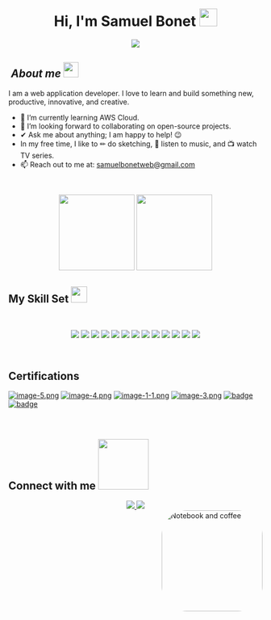<h1 align="center">Hi, I'm Samuel Bonet <img src="https://media.giphy.com/media/hvRJCLFzcasrR4ia7z/giphy.gif" width="35"></h1>

<p align="center">
  <a href="https://github.com/CodeWhiteWeb/CodeWhiteWeb">
    <img src="https://readme-typing-svg.herokuapp.com?color=%2336BCF7&center=true&vCenter=true&lines=You're+welcome!;">
  </a>
</p>

## &nbsp;***About me*** <img src="https://cultofthepartyparrot.com/parrots/hd/laptop_parrot.gif" width="30" height="30">

I am a web application developer. I love to learn and build something new, productive, innovative, and creative.

- 🌱 I’m currently learning AWS Cloud.
- 🤝 I’m looking forward to collaborating on open-source projects.
- ✔ Ask me about anything; I am happy to help! 😉
- In my free time, I like to ✏ do sketching, 🎵 listen to music, and 📺 watch TV series.
- 📫 Reach out to me at: <a href="mailto:samuelbonetweb@gmail.com">samuelbonetweb@gmail.com</a>

<br/>

<p align="center">
  <img height="150" src="https://github-readme-stats.vercel.app/api?username=samuelbonet&show_icons=true&theme=tokyonight"/>
  <img height="150" src="https://github-readme-stats.vercel.app/api/top-langs/?username=samuelbonet&theme=tokyonight" />
</p>

## My Skill Set <img src="https://media2.giphy.com/media/QssGEmpkyEOhBCb7e1/giphy.gif?cid=ecf05e47a0n3gi1bfqntqmob8g9aid1oyj2wr3ds3mg700bl&rid=giphy.gif" width="32px">

<br/>

<p align="center">
  <img src="https://img.shields.io/badge/html5-%23E34F26.svg?style=for-the-badge&logo=html5&logoColor=white"/>
  <img src="https://img.shields.io/badge/MySQL-005C84?style=for-the-badge&logo=mysql&logoColor=white">
  <img src="https://img.shields.io/badge/css3-%231572B6.svg?style=for-the-badge&logo=css3&logoColor=white"/>
  <img src="https://img.shields.io/badge/javascript-%23323330.svg?style=for-the-badge&logo=javascript&logoColor=%23F7DF1E"/>
  <img src="https://img.shields.io/badge/java-%23ED8B00.svg?style=for-the-badge&logo=java&logoColor=white"/>  
  <img src="https://img.shields.io/badge/PHP-777BB4?style=for-the-badge&logo=php&logoColor=white"/>  
  <img src="https://img.shields.io/badge/Windows-0078D6?style=for-the-badge&logo=windows&logoColor=white"/>
  <img src="https://img.shields.io/badge/Bootstrap-563D7C?style=for-the-badge&logo=bootstrap&logoColor=white">
  <img src="https://img.shields.io/badge/Tailwind_CSS-38B2AC?style=for-the-badge&logo=tailwind-css&logoColor=white">
  <img src="https://img.shields.io/badge/Linux-FCC624?style=for-the-badge&logo=linux&logoColor=black">
  <img src="https://img.shields.io/badge/GIT-E44C30?style=for-the-badge&logo=git&logoColor=white">
  <img src="https://img.shields.io/badge/Wordpress-21759B?style=for-the-badge&logo=wordpress&logoColor=white">
  <img src="https://img.shields.io/badge/Laravel-FF2D20?logo=laravel&logoColor=fff&style=for-the-badge">
</p>
<br>

## Certifications
[![image-5.png](https://i.postimg.cc/15frh8NS/image-5.png)](https://www.credly.com/badges/66e89ba4-f0ec-46f5-8764-b089cf257cd7)
[![image-4.png](https://i.postimg.cc/XJbK0jJw/image-4.png)](https://www.credly.com/badges/66c74da2-d3ad-4ce6-9961-8fcead699026)
[![image-1-1.png](https://i.postimg.cc/C1jP97MJ/image-1-1.png)](https://www.credly.com/badges/a5c55579-f7bb-4275-8fc7-aa350b6edd88/linked_in_profile)
[![image-3.png](https://i.postimg.cc/rmFMpDd1/image-3.png)](https://www.credly.com/badges/2a9f69c9-82ca-4442-b4fc-a5f049a3094e/public_url)
[![badge](https://i.postimg.cc/kX771fCJ/file.png)](https://www.credly.com/badges/1c63def7-ca20-476b-b188-c0927bf2c6b7)
[![badge](https://i.postimg.cc/25LYbtQw/file-1.png)](https://www.credly.com/badges/36f75430-dbcf-40df-8fb9-a4e4fca4b53d/public_url)

<br/>

## Connect with me <img src='https://raw.githubusercontent.com/ShahriarShafin/ShahriarShafin/main/Assets/handshake.gif' width="100px">

<div align="center">
  <a href="https://linkedin.com/in/samuel-bonet-034aa6243/">
    <img src="https://img.shields.io/badge/Samuel Bonet-0077B5?style=for-the-badge&logo=linkedin&logoColor=white"/>
  </a>
  <a href="mailto:samuelbonetweb@gmail.com">
    <img src="https://img.shields.io/badge/samuelbonetweb@gmail.com-D14836?style=for-the-badge&logo=gmail&logoColor=white"/>
  </a> 
</div>

<img align="right" alt="Notebook and coffee" height="200" style="border-radius:50px;" src="https://raw.githubusercontent.com/MicaelliMedeiros/micaellimedeiros/master/image/computer-illustration.png">




